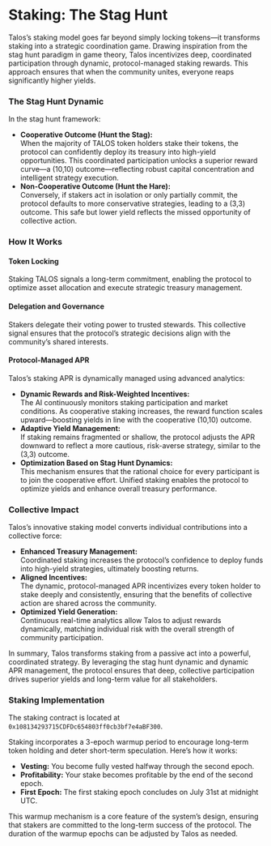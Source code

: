 # Staking: The Stag Hunt

Talos’s staking model goes far beyond simply locking tokens—it transforms staking into a strategic coordination game. Drawing inspiration from the stag hunt paradigm in game theory, Talos incentivizes deep, coordinated participation through dynamic, protocol-managed staking rewards. This approach ensures that when the community unites, everyone reaps significantly higher yields.

### The Stag Hunt Dynamic

In the stag hunt framework:

* **Cooperative Outcome (Hunt the Stag):**\
  When the majority of TALOS token holders stake their tokens, the protocol can confidently deploy its treasury into high-yield opportunities. This coordinated participation unlocks a superior reward curve—a (10,10) outcome—reflecting robust capital concentration and intelligent strategy execution.
* **Non-Cooperative Outcome (Hunt the Hare):**\
  Conversely, if stakers act in isolation or only partially commit, the protocol defaults to more conservative strategies, leading to a (3,3) outcome. This safe but lower yield reflects the missed opportunity of collective action.

### How It Works

#### Token Locking

Staking TALOS signals a long-term commitment, enabling the protocol to optimize asset allocation and execute strategic treasury management.

#### Delegation and Governance

Stakers delegate their voting power to trusted stewards. This collective signal ensures that the protocol’s strategic decisions align with the community’s shared interests.

#### Protocol-Managed APR

Talos’s staking APR is dynamically managed using advanced analytics:

* **Dynamic Rewards and Risk-Weighted Incentives:**\
  The AI continuously monitors staking participation and market conditions. As cooperative staking increases, the reward function scales upward—boosting yields in line with the cooperative (10,10) outcome.
* **Adaptive Yield Management:**\
  If staking remains fragmented or shallow, the protocol adjusts the APR downward to reflect a more cautious, risk-averse strategy, similar to the (3,3) outcome.
* **Optimization Based on Stag Hunt Dynamics:**\
  This mechanism ensures that the rational choice for every participant is to join the cooperative effort. Unified staking enables the protocol to optimize yields and enhance overall treasury performance.

### Collective Impact

Talos’s innovative staking model converts individual contributions into a collective force:

* **Enhanced Treasury Management:**\
  Coordinated staking increases the protocol’s confidence to deploy funds into high-yield strategies, ultimately boosting returns.
* **Aligned Incentives:**\
  The dynamic, protocol-managed APR incentivizes every token holder to stake deeply and consistently, ensuring that the benefits of collective action are shared across the community.
* **Optimized Yield Generation:**\
  Continuous real-time analytics allow Talos to adjust rewards dynamically, matching individual risk with the overall strength of community participation.

In summary, Talos transforms staking from a passive act into a powerful, coordinated strategy. By leveraging the stag hunt dynamic and dynamic APR management, the protocol ensures that deep, collective participation drives superior yields and long-term value for all stakeholders.

### Staking Implementation

The staking contract is located at `0x108134293715CDFDc654803ff0cb3bf7e4aBF300`.

Staking incorporates a 3-epoch warmup period to encourage long-term token holding and deter short-term speculation. Here’s how it works:

*   **Vesting:** You become fully vested halfway through the second epoch.
*   **Profitability:** Your stake becomes profitable by the end of the second epoch.
*   **First Epoch:** The first staking epoch concludes on July 31st at midnight UTC.

This warmup mechanism is a core feature of the system’s design, ensuring that stakers are committed to the long-term success of the protocol. The duration of the warmup epochs can be adjusted by Talos as needed.
